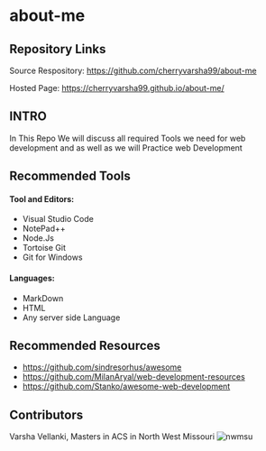 # about-me

## Repository Links

Source Respository: https://github.com/cherryvarsha99/about-me

Hosted Page:        https://cherryvarsha99.github.io/about-me/

## INTRO

In This Repo We will discuss  all required Tools we need for web development  and as well as we will  Practice web Development 

## Recommended Tools

 #### Tool and Editors:
- Visual Studio Code
- NotePad++
- Node.Js
- Tortoise Git
- Git for Windows
#### Languages:

- MarkDown
- HTML
- Any server side Language



## Recommended Resources

- https://github.com/sindresorhus/awesome 
- https://github.com/MilanAryal/web-development-resources
- https://github.com/Stanko/awesome-web-development


## Contributors

Varsha Vellanki, Masters in ACS in North West Missouri
![nwmsu](https://user-images.githubusercontent.com/70028775/92042447-d9249f80-ed3f-11ea-9eac-47607217cecc.jpg)



